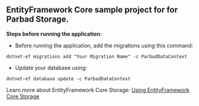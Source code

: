 ## EntityFramework Core sample project for for Parbad Storage.

**Steps before running the application**: 
* Before running the application, add the migrations using this command:

```
dotnet-ef migrations add "Your Migration Name" -c ParbadDataContext
```

* Update your database using:
```
dotnet-ef database update -c ParbadDataContext
```

Learn more about EntityFramework Core Storage: [Using EntityFramework Core Storage](https://github.com/Sina-Soltani/Parbad/wiki/Configuration#using-entityframework-core)
